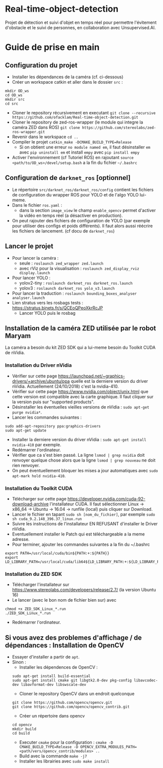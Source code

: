 # Real-time-object-detection
Projet de détection et suivi d'objet en temps réel pour permettre l'évitement d'obstacle et le suivi de personnes, en collaboration avec Unsupervised.AI.

# Guide de prise en main

## Configuration du projet

- Installer les dépendances de la caméra (cf. ci-dessous)
- Créer un workspace catkin et aller dans le dossier `src` :
```
mkdir OD_ws
cd OD_ws
mkdir src
cd src
```
- Cloner le repository récursivement en executant `git clone --recursive https://github.com/ofacklam/Real-time-object-detection.git`
- Cloner le repository de zed-ros-wrapper (le module qui integre la caméra ZED dans ROS) `git clone https://github.com/stereolabs/zed-ros-wrapper.git`
- Revenir dans le workspace `cd ..`
- Compiler le projet `catkin_make -DCMAKE_BUILD_TYPE=Release`
	- Si on obtient une erreur `no module named em`, il faut désinstaller `em` avec `pip uninstall em` et install `empy` avec `pip install empy`
- Activer l'environnement (cf Tutoriel ROS) en rajoutant `source <path/to/OD_ws>/devel/setup.bash` a la fin du fichier `~/.bashrc`

## Configuration de `darknet_ros` [optionnel]

- Le répertoire `src/darknet_ros/darknet_ros/config` contient les fichiers de configuration du wrapper ROS pour YOLO et de l'algo YOLO lui-meme.
- Dans le fichier `ros.yaml` : 
	- dans la section `image_view` le champ `enable_opencv` permet d'activer la vidéo en temps réel (a désactiver en production).
- On peut rajouter des fichiers de configuration de YOLO (par exemple pour utiliser des configs et poids différents). Il faut alors aussi réécrire les fichiers de lancement. (cf docu de `darknet_ros`)

## Lancer le projet

- Pour lancer la caméra : 
	- seule : `roslaunch zed_wrapper zed.launch`
	- avec rViz pour la visualisation : `roslaunch zed_display_rviz display.launch`
- Pour lancer YOLO :
	- yolov2-tiny : `roslaunch darknet_ros darknet_ros.launch`
	- yolov3 : `roslaunch darknet_ros yolo_v3.launch`
- Pour lancer la traduction : `roslaunch bounding_boxes_analyser analyser.launch`
- Lien stratus vers les rosbags tests : https://stratus.binets.fr/s/QCEoQPeoXkrRcJP
	- Lancer YOLO puis le rosbag

## Installation de la caméra ZED utilisée par le robot Maryam

La caméra a besoin du kit ZED SDK qui a lui-meme besoin du Toolkit CUDA de nVidia.

### Installation du Driver nVidia

- Vérifier sur cette page https://launchpad.net/~graphics-drivers/+archive/ubuntu/ppa quelle est la derniere version du driver nVidia. Actuellement (24/10/2018) c'est la nvidia-410.
- Vérifier sur cette page https://www.nvidia.com/object/unix.html que cette version est compatible avec la carte graphique. Il faut cliquer sur la version puis sur "supported products". 
- Désinstaller les éventuelles vieilles versions de nVidia : `sudo apt-get purge nvidia*`.
- Lancer les commandes suivantes :
```
sudo add-apt-repository ppa:graphics-drivers
sudo apt-get update
```
- Installer la derniere version du driver nVidia : `sudo apt-get install nvidia-410` par exemple.
- Redémarrer l'ordinateur.
- Vérifier que ca s'est bien passé. La ligne `lsmod | grep nvidia` doit renvoyer quelque chose alors que la ligne `lsmod | grep nouveau` ne doit rien renvoyer.
- On peut éventuellement bloquer les mises a jour automatiques avec `sudo apt-mark hold nvidia-410`.

### Installation du Toolkit CUDA

- Télécharger sur cette page https://developer.nvidia.com/cuda-92-download-archive l'installateur CUDA. Il faut sélectionner Linux -> x86_64 -> Ubuntu -> 16.04 -> runfile (local) puis cliquer sur Download. 
- Lancer le fichier en tapant `sudo sh [nom_du_fichier]`, par exemple `sudo sh cuda_9.2.148_396.37_linux.run`
- Suivre les instructions de l'installateur EN REFUSANT d'installer le Driver nVidia.
- Eventuellement installer le Patch qui est téléchargeable a la meme adresse.
- Pour terminer, ajouter les commandes suivantes a la fin du ~/.bashrc
```
export PATH=/usr/local/cuda/bin${PATH:+:${PATH}}
export LD_LIBRARY_PATH=/usr/local/cuda/lib64${LD_LIBRARY_PATH:+:${LD_LIBRARY_PATH}}
```

### Installation du ZED SDK

- Télécharger l'installateur sur https://www.stereolabs.com/developers/release/2.7/ (la version Ubuntu 16)
- Le lancer (avec le bon nom de fichier bien sur) avec 
```
chmod +x ZED_SDK_Linux_*.run 
./ZED_SDK_Linux_*.run
```
- Redémarrer l'ordinateur.


## Si vous avez des problemes d'affichage / de dépendances : Installation de OpenCV

- Essayer d'installer a partir de `apt`. 
- Sinon : 
	- Installer les dépendences de OpenCV : 
	```
	sudo apt-get install build-essential
	sudo apt-get install cmake git libgtk2.0-dev pkg-config libavcodec-dev libavformat-dev libswscale-dev
	```
	- Cloner le repository OpenCV dans un endroit quelconque
	```
	git clone https://github.com/opencv/opencv.git
	git clone https://github.com/opencv/opencv_contrib.git
	```
	- Créer un répertoire dans opencv
	```
	cd opencv
	mkdir build
	cd build
	```
	- Executer `cmake` pour la configuration : `cmake -D CMAKE_BUILD_TYPE=Release -D OPENCV_EXTRA_MODULES_PATH=<path/vers/opencv_contrib/modules> ..`
	- Build avec la commande `make -j7`
	- Installer les librairies avec `sudo make install`
